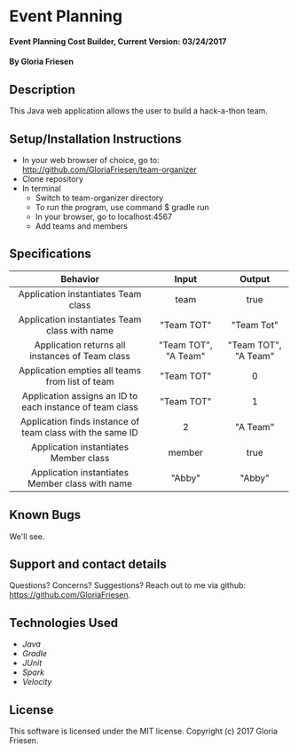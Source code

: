# Event Planning

#### Event Planning Cost Builder, Current Version: 03/24/2017

#### By Gloria Friesen

## Description
This Java web application allows the user to build a hack-a-thon team.

## Setup/Installation Instructions
* In your web browser of choice, go to: <http://github.com/GloriaFriesen/team-organizer>
* Clone repository
* In terminal
  * Switch to team-organizer directory
  * To run the program, use command $ gradle run
  * In your browser, go to localhost:4567
  * Add teams and members

## Specifications

|Behavior|Input|Output|
|:---:|:---:|:---:|
|Application instantiates Team class|team|true|
|Application instantiates Team class with name|"Team TOT"|"Team Tot"|
|Application returns all instances of Team class|"Team TOT", "A Team"|"Team TOT", "A Team"|
|Application empties all teams from list of team|"Team TOT"|0|
|Application assigns an ID to each instance of team class|"Team TOT"|1|
|Application finds instance of team class with the same ID|2|"A Team"|
|Application instantiates Member class|member|true|
|Application instantiates Member class with name|"Abby"|"Abby"|


## Known Bugs
We'll see.

## Support and contact details
Questions? Concerns? Suggestions? Reach out to me via github: <https://github.com/GloriaFriesen>.

## Technologies Used
* _Java_
* _Gradle_
* _JUnit_
* _Spark_
* _Velocity_

## License
This software is licensed under the MIT license.
Copyright (c) 2017 Gloria Friesen.
